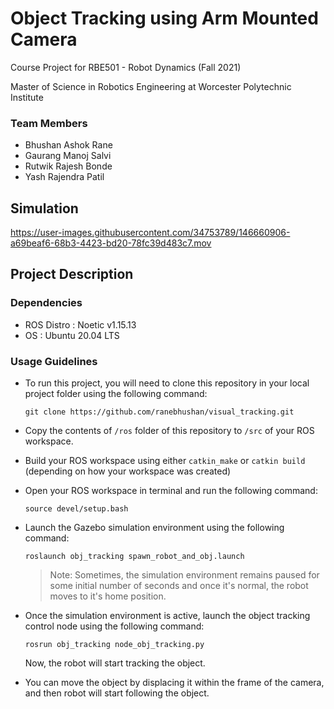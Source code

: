 # Object Tracking using Arm Mounted Camera

Course Project for RBE501 - Robot Dynamics (Fall 2021)

Master of Science in Robotics Engineering at Worcester Polytechnic Institute

### Team Members
- Bhushan Ashok Rane
- Gaurang Manoj Salvi
- Rutwik Rajesh Bonde
- Yash Rajendra Patil

## Simulation

https://user-images.githubusercontent.com/34753789/146660906-a69beaf6-68b3-4423-bd20-78fc39d483c7.mov

## Project Description

### Dependencies
- ROS Distro : Noetic v1.15.13
- OS : Ubuntu 20.04 LTS

### Usage Guidelines

- To run this project, you will need to clone this repository in your local project folder using the following command:

    ```
    git clone https://github.com/ranebhushan/visual_tracking.git
    ```

- Copy the contents of `/ros` folder of this repository to `/src` of your ROS workspace.

- Build your ROS workspace using either `catkin_make` or `catkin build` (depending on how your workspace was created) 

- Open your ROS workspace in terminal and run the following command:

    ```
    source devel/setup.bash
    ``` 

- Launch the Gazebo simulation environment using the following command:

    ```
    roslaunch obj_tracking spawn_robot_and_obj.launch
    ```
    > Note: Sometimes, the simulation environment remains paused for some initial number of seconds and once it's normal, the robot moves to it's home position.

- Once the simulation environment is active, launch the object tracking control node using the following command:

    ```
    rosrun obj_tracking node_obj_tracking.py
    ```
    Now, the robot will start tracking the object.

- You can move the object by displacing it within the frame of the camera, and then robot will start following the object.
